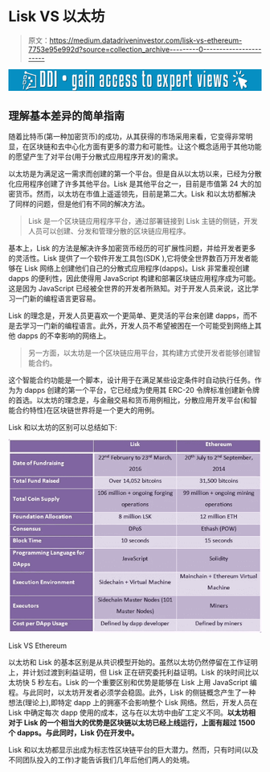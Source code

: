 # Lisk VS 以太坊

> 原文：<https://medium.datadriveninvestor.com/lisk-vs-ethereum-7753e95e992d?source=collection_archive---------0----------------------->

[![](img/f8733a7538d9856291911bcffce00a89.png)](http://www.track.datadriveninvestor.com/1B9E)

## 理解基本差异的简单指南

随着比特币(第一种加密货币)的成功，从其获得的市场采用来看，它变得非常明显，在区块链和去中心化方面有更多的潜力和可能性。让这个概念适用于其他功能的愿望产生了对平台(用于分散式应用程序开发)的需求。

以太坊是为满足这一需求而创建的第一个平台。但是自从以太坊以来，已经为分散化应用程序创建了许多其他平台。Lisk 是其他平台之一，目前是市值第 24 大的加密货币。然而，以太坊在市值上遥遥领先，目前是第二大。Lisk 和以太坊都解决了同样的问题，但是他们有不同的解决方法。

> Lisk 是一个区块链应用程序平台，通过部署链接到 Lisk 主链的侧链，开发人员可以创建、分发和管理分散的区块链应用程序。

基本上，Lisk 的方法是解决许多加密货币经历的可扩展性问题，并给开发者更多的灵活性。Lisk 提供了一个软件开发工具包(SDK ),它将使全世界数百万开发者能够在 Lisk 网络上创建他们自己的分散式应用程序(dapps)。Lisk 非常重视创建 dapps 的便利性，因此使得用 JavaScript 构建和部署区块链应用程序成为可能。这是因为 JavaScript 已经被全世界的开发者所熟知。对于开发人员来说，这比学习一门新的编程语言更容易。

Lisk 的理念是，开发人员更喜欢一个更简单、更灵活的平台来创建 dapps，而不是去学习一门新的编程语言。此外，开发人员不希望被困在一个可能受到网络上其他 dapps 的不幸影响的网络上。

> 另一方面，以太坊是一个区块链应用平台，其构建方式使开发者能够创建智能合约。

这个智能合约功能是一个脚本，设计用于在满足某些设定条件时自动执行任务。作为为 dapps 创建的第一个平台，它已经成为使用其 ERC-20 令牌标准创建新令牌的首选。以太坊的理念是，与金融交易和货币用例相比，分散应用开发平台(和智能合约特性)在区块链世界将是一个更大的用例。

Lisk 和以太坊的区别可以总结如下:

![](img/f58058e9f2b819710a53333b43d3d43e.png)

Lisk VS Ethereum

以太坊和 Lisk 的基本区别是从共识模型开始的。虽然以太坊仍然停留在工作证明上，并计划过渡到利益证明，但 Lisk 正在研究委托利益证明。Lisk 的块时间比以太坊快 5 秒左右。Lisk 的一个重要区别和优势是能够在 Lisk 上用 JavaScript 编程。与此同时，以太坊开发者必须学会稳固。此外，Lisk 的侧链概念产生了一种想法(理论上),即特定 dapp 上的拥塞不会影响整个 Lisk 网络。然后，开发人员在 Lisk 中确定每次 dapp 使用的成本，这与在以太坊中由矿工定义不同。**以太坊相对于 Lisk 的一个相当大的优势是区块链以太坊已经上线运行，上面有超过 1500 个 dapps。与此同时，Lisk 仍在开发中。**

Lisk 和以太坊都显示出成为标志性区块链平台的巨大潜力。然而，只有时间(以及不同团队投入的工作)才能告诉我们几年后他们两人的处境。